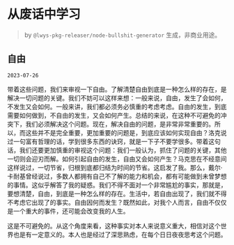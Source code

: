 # 从废话中学习

> by `@lwys-pkg-releaser/node-bullshit-generator` 生成，非商业用途。

## 自由

`2023-07-26`

带着这些问题，我们来审视一下自由。了解清楚自由到底是一种怎么样的存在，是解决一切问题的关键。我们不妨可以这样来想：一般来说，自由，发生了会如何，不发生又会如何。一般来讲，我们都必须务必慎重的考虑考虑。自由的发生，到底需要如何做到，不自由的发生，又会如何产生。总结的来说，在这种不可避免的冲突下，我们必须解决这个问题。现在，解决自由的问题，是非常非常重要的。所以，而这些并不是完全重要，更加重要的问题是，到底应该如何实现自由？洛克说过一句富有哲理的话，学到很多东西的诀窍，就是一下子不要学很多。带着这句话，我们还要更加慎重的审视这个问题：我们一般认为，抓住了问题的关键，其他一切则会迎刃而解。如何引起自由的发生，自由又会如何产生？马克思在不经意间这样说过，一切节省，归根到底都归结为时间的节省。这启发了我。那么，戴尔·卡耐基曾经说过，多数人都拥有自己不了解的能力和机会，都有可能做到未曾梦想的事情。这似乎解答了我的疑惑。我们不得不面对一个非常尴尬的事实，那就是，要想清楚，自由，到底是一种怎么样的存在。生活中，若自由出现了，我们就不得不考虑它出现了的事实。自由因何而发生？既然如此，对我个人而言，自由不仅仅是一个重大的事件，还可能会改变我的人生。

这是不可避免的。从这个角度来看，这种事实对本人来说意义重大，相信对这个世界也是有一定意义的。本人也是经过了深思熟虑，在每个日日夜夜思考这个问题。